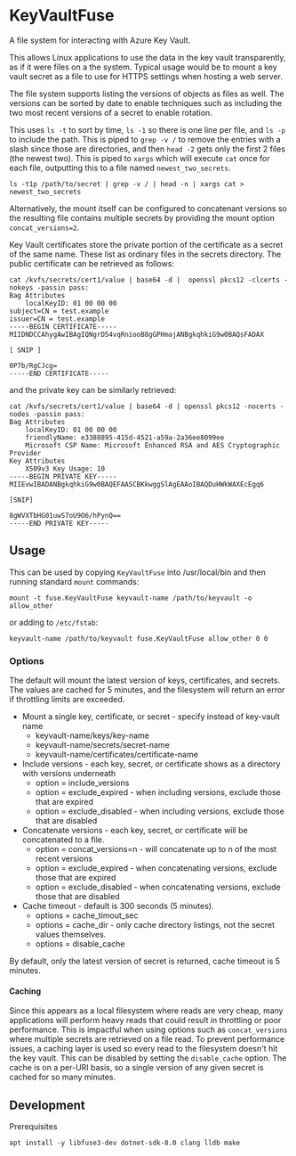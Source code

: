 KeyVaultFuse
============

A file system for interacting with Azure Key Vault.

This allows Linux applications to use the data in the key vault transparently, as if it were files on a the system. Typical usage would be to mount a key vault secret as a file to use for HTTPS settings when hosting a web server.

The file system supports listing the versions of objects as files as well. The versions can be sorted by date to enable techniques such as including the two most recent versions of a secret to enable rotation.

This uses `ls -t` to sort by time, `ls -1` so there is one line per file, and `ls -p` to include the path. This is piped to `grep -v /` to remove the entries with a slash since those are directories, and then `head -2` gets only the first 2 files (the newest two). This is piped to `xargs` which will execute `cat` once for each file, outputting this to a file named `newest_two_secrets`.

```
ls -t1p /path/to/secret | grep -v / | head -n | xargs cat > newest_two_secrets
```

Alternatively, the mount itself can be configured to concatenant versions so the resulting file contains multiple secrets by providing the mount option `concat_versions=2`.

Key Vault certificates store the private portion of the certificate as a secret of the same name. These list as ordinary files in the secrets directory. The public certificate can be retrieved as follows:

```
cat /kvfs/secrets/cert1/value | base64 -d |  openssl pkcs12 -clcerts -nokeys -passin pass:
Bag Attributes
    localKeyID: 01 00 00 00 
subject=CN = test.example
issuer=CN = test.example
-----BEGIN CERTIFICATE-----
MIIDNDCCAhygAwIBAgIQNgrD54vqRniooB8gGPHmajANBgkqhkiG9w0BAQsFADAX

[ SNIP ]

0P7b/RgCJcg=
-----END CERTIFICATE-----
```
and the private key can be similarly retrieved:
```
cat /kvfs/secrets/cert1/value | base64 -d | openssl pkcs12 -nocerts -nodes -passin pass:
Bag Attributes
    localKeyID: 01 00 00 00 
    friendlyName: e3388895-415d-4521-a59a-2a36ee8099ee
    Microsoft CSP Name: Microsoft Enhanced RSA and AES Cryptographic Provider
Key Attributes
    X509v3 Key Usage: 10 
-----BEGIN PRIVATE KEY-----
MIIEvwIBADANBgkqhkiG9w0BAQEFAASCBKkwggSlAgEAAoIBAQDuHWkWAXEcEgq6

[SNIP]

8gWVXTbHG01uwS7oU9O6/hPynQ==
-----END PRIVATE KEY-----
```

Usage
-----

This can be used by copying `KeyVaultFuse` into /usr/local/bin and then running standard `mount` commands:

```
mount -t fuse.KeyVaultFuse keyvault-name /path/to/keyvault -o allow_other
```

or adding to `/etc/fstab`:

```
keyvault-name /path/to/keyvault fuse.KeyVaultFuse allow_other 0 0
```

### Options

The default will mount the latest version of keys, certificates, and secrets. The values are cached for 5 minutes, and the filesystem will return an error if throttling limits are exceeded.

* Mount a single key, certificate, or secret - specify instead of key-vault name
   - keyvault-name/keys/key-name
   - keyvault-name/secrets/secret-name
   - keyvault-name/certificates/certificate-name
* Include versions - each key, secret, or certificate shows as a directory with versions underneath
   - option = include_versions
   - option = exclude_expired - when including versions, exclude those that are expired
   - option = exclude_disabled - when including versions, exclude those that are disabled
* Concatenate versions - each key, secret, or certificate will be concatenated to a file.
   - option = concat_versions=n - will concatenate up to n of the most recent versions
   - option = exclude_expired - when concatenating versions, exclude those that are expired
   - option = exclude_disabled - when concatenating versions, exclude those that are disabled
* Cache timeout - default is 300 seconds (5 minutes).
   - options = cache_timout_sec
   - options = cache_dir - only cache directory listings, not the secret values themselves.
   - options = disable_cache

By default, only the latest version of secret is returned, cache timeout is 5 minutes.

#### Caching

Since this appears as a local filesystem where reads are very cheap, many applications will perform heavy reads that could result in throttling or poor performance. This is impactful when using options such as `concat_versions` where multiple secrets are retrieved on a file read. To prevent performance issues, a caching layer is used so every read to the filesystem doesn't hit the key vault. This can be disabled by setting the `disable_cache` option. The cache is on a per-URI basis, so a single version of any given secret is cached for so many minutes.

Development
-----------

Prerequisites
```
apt install -y libfuse3-dev dotnet-sdk-8.0 clang lldb make
```
